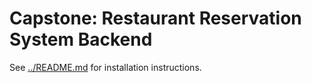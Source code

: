 # Capstone: Restaurant Reservation System Backend

See [../README.md](../README.md) for installation instructions.
